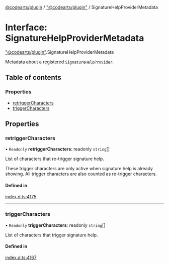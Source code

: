 [@codearts/plugin](../README.md) / ["@codearts/plugin"](../modules/_codearts_plugin_.md) / SignatureHelpProviderMetadata

# Interface: SignatureHelpProviderMetadata

["@codearts/plugin"](../modules/_codearts_plugin_.md).SignatureHelpProviderMetadata

Metadata about a registered [`SignatureHelpProvider`](codearts_plugin_.SignatureHelpProvider.md).

## Table of contents

### Properties

- [retriggerCharacters](codearts_plugin_.SignatureHelpProviderMetadata.md#retriggercharacters)
- [triggerCharacters](codearts_plugin_.SignatureHelpProviderMetadata.md#triggercharacters)

## Properties

### retriggerCharacters

• `Readonly` **retriggerCharacters**: readonly `string`[]

List of characters that re-trigger signature help.

These trigger characters are only active when signature help is already showing. All trigger characters
are also counted as re-trigger characters.

#### Defined in

[index.d.ts:4175](https://github.com/huaweicloud/cloudide-plugin-api/blob/03b481c/index.d.ts#L4175)

___

### triggerCharacters

• `Readonly` **triggerCharacters**: readonly `string`[]

List of characters that trigger signature help.

#### Defined in

[index.d.ts:4167](https://github.com/huaweicloud/cloudide-plugin-api/blob/03b481c/index.d.ts#L4167)
